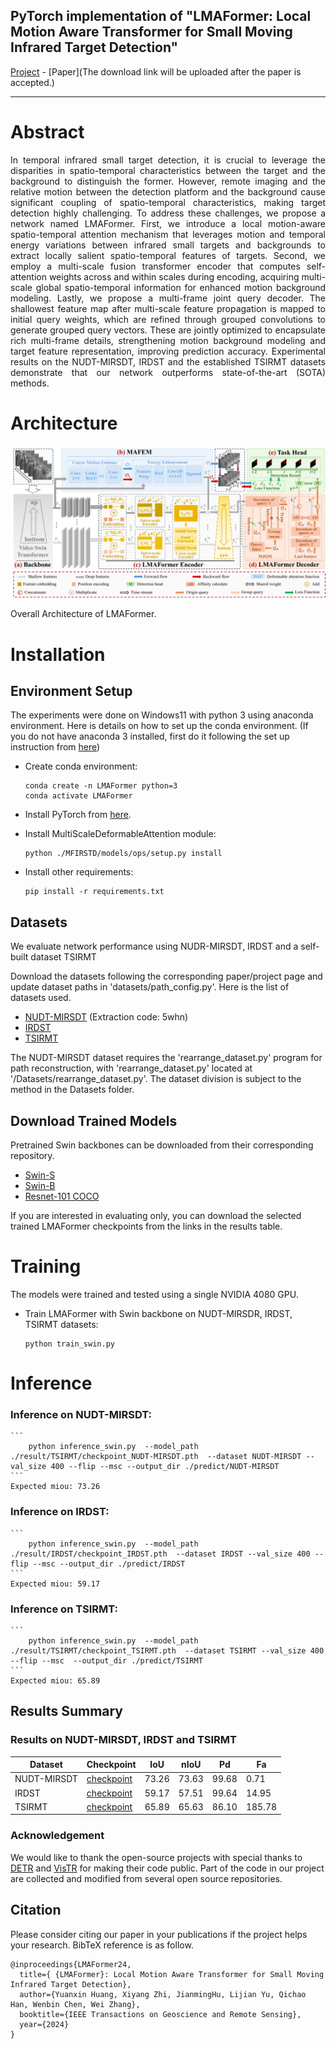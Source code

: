 ## PyTorch implementation of "LMAFormer: Local Motion Aware Transformer for Small Moving Infrared Target Detection" 
[Project](https://github.com/lifier/LMAFormer-master) - [Paper](The download link will be uploaded after the paper is accepted.)
<hr>

# Abstract
<p align="justify">
In temporal infrared small target detection, it is crucial to leverage the disparities in spatio-temporal characteristics between the target and the background to distinguish the former. However, remote imaging and the relative motion between the detection platform and the background cause significant coupling of spatio-temporal characteristics, making target detection highly challenging. To address these challenges, we propose a network named LMAFormer. First, we introduce a local motion-aware spatio-temporal attention mechanism that leverages motion and temporal energy variations between infrared small targets and backgrounds to extract locally salient spatio-temporal features of targets. Second, we employ a multi-scale fusion transformer encoder that computes self-attention weights across and within scales during encoding, acquiring multi-scale global spatio-temporal information for enhanced motion background modeling. Lastly, we propose a multi-frame joint query decoder. The shallowest feature map after multi-scale feature propagation is mapped to initial query weights, which are refined through grouped convolutions to generate grouped query vectors. These are jointly optimized to encapsulate rich multi-frame details, strengthening motion background modeling and target feature representation, improving prediction accuracy. Experimental results on the NUDT-MIRSDT, IRDST and the established TSIRMT datasets demonstrate that our network outperforms state-of-the-art (SOTA) methods.
</p>



# Architecture
<p align="center">
  <img src="pic/LMAFormer_fig_1.png" width="auto" alt="accessibility text">
</p>
Overall Architecture of LMAFormer.

# Installation


## Environment Setup
The experiments were done on Windows11 with python 3 using anaconda environment. Here is details on how to set up the conda environment.
(If you do not have anaconda 3 installed, first do it following the set up instruction from [here](https://www.anaconda.com/products/distribution)) 

* Create conda environment:
 
  ```create environment
  conda create -n LMAFormer python=3
  conda activate LMAFormer
  ```

* Install PyTorch from [here](https://pytorch.org/get-started/locally/). 

* Install MultiScaleDeformableAttention module:
  ```setup
  python ./MFIRSTD/models/ops/setup.py install
  
* Install other requirements:

  ```setup
  pip install -r requirements.txt

## Datasets
We evaluate network performance using NUDR-MIRSDT, IRDST and a self-built dataset TSIRMT

Download the datasets following the corresponding paper/project page and update dataset paths in 'datasets/path_config.py'. 
Here is the list of datasets used. 

- [NUDT-MIRSDT](https://pan.baidu.com/s/1pSN350eurMafLiHBQBnrPA?pwd=5whn) (Extraction code: 5whn)
- [IRDST](https://drive.google.com/file/d/1sb-32pydlpXvlNxwx9niT2t6KP9oMJID/view?usp=sharing)
- [TSIRMT](https://drive.google.com/drive/folders/1aWDNdUWkTOuV3fILbgLDEqM2N2erW05n?usp=sharing)

The NUDT-MIRSDT dataset requires the 'rearrange_dataset.py' program for path reconstruction, with 'rearrange_dataset.py' located at '/Datasets/rearrange_dataset.py'.
The dataset division is subject to the method in the Datasets folder.
## Download Trained Models 
Pretrained Swin backbones can be downloaded from their corresponding repository. 
- [Swin-S](https://github.com/SwinTransformer/storage/releases/download/v1.0.4/swin_small_patch244_window877_kinetics400_1k.pth)
- [Swin-B](https://github.com/SwinTransformer/storage/releases/download/v1.0.4/swin_base_patch244_window877_kinetics400_22k.pth)
- [Resnet-101 COCO](https://drive.google.com/file/d/1NGuaew1d0x0kdK2XR_J3Vlmc6OGtOe58/view?usp=sharing)

If you are interested in evaluating only, you can download the selected trained LMAFormer checkpoints from the links in the results table.   


# Training 

The models were trained and tested using a single NVIDIA 4080 GPU.  

* Train LMAFormer with Swin backbone on NUDT-MIRSDR, IRDST, TSIRMT datasets:
  ```
  python train_swin.py
  ```

# Inference
### Inference on NUDT-MIRSDT:
    ```
        python inference_swin.py  --model_path ./result/TSIRMT/checkpoint_NUDT-MIRSDT.pth  --dataset NUDT-MIRSDT --val_size 400 --flip --msc --output_dir ./predict/NUDT-MIRSDT  
    ```
    Expected miou: 73.26
### Inference on IRDST:
    ```
        python inference_swin.py  --model_path ./result/IRDST/checkpoint_IRDST.pth  --dataset IRDST --val_size 400 --flip --msc --output_dir ./predict/IRDST
    ```
    Expected miou: 59.17
### Inference on TSIRMT:
    ```
        python inference_swin.py  --model_path ./result/TSIRMT/checkpoint_TSIRMT.pth  --dataset TSIRMT --val_size 400 --flip --msc  --output_dir ./predict/TSIRMT
    ```
    Expected miou: 65.89

## Results Summary
### Results on NUDT-MIRSDT, IRDST and TSIRMT
| Dataset  | Checkpoint                                                                                        | IoU  | nIoU | Pd | Fa |
|-----------|---------------------------------------------------------------------------------------------------|------|------|------|------|
| NUDT-MIRSDT | [checkpoint](https://drive.google.com/file/d/1jBYw9jWAhTf7_pCRNWLfBMflhMq25_Vn/view?usp=sharing)  | 73.26 | 73.63 | 99.68 | 0.71 |
| IRDST | [checkpoint](https://drive.google.com/file/d/1LY2OWb3FyXB568vHpakJog1_qaDKOYZO/view?usp=sharing)  | 59.17 | 57.51 | 99.64 | 14.95 |
| TSIRMT | [checkpoint](https://drive.google.com/file/d/1lnVRmUSnrqZIF_j50z5hovpqiaNB4STY/view?usp=sharing)  | 65.89 | 65.63 | 86.10 | 185.78 |

### Acknowledgement
We would like to thank the open-source projects with  special thanks to [DETR](https://github.com/facebookresearch/detr)  and [VisTR](https://github.com/Epiphqny/VisTR) for making their code public. Part of the code in our project are collected and modified from several open source repositories.

## Citation
Please consider citing our paper in your publications if the project helps your research. BibTeX reference is as follow.

```
@inproceedings{LMAFormer24,
  title={ {LMAFormer}: Local Motion Aware Transformer for Small Moving Infrared Target Detection},
  author={Yuanxin Huang, Xiyang Zhi, JianmingHu, Lijian Yu, Qichao Han, Wenbin Chen, Wei Zhang},
  booktitle={IEEE Transactions on Geoscience and Remote Sensing},
  year={2024}
}
```

